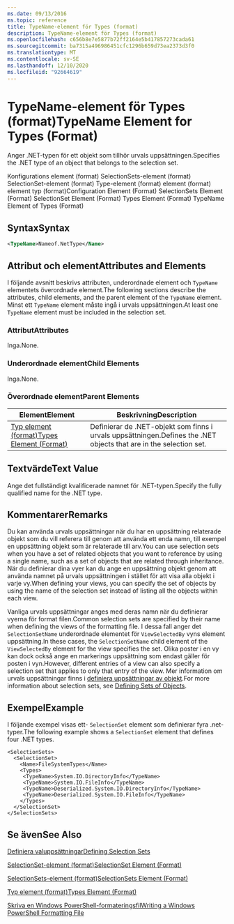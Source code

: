 ```yaml
---
ms.date: 09/13/2016
ms.topic: reference
title: TypeName-element för Types (format)
description: TypeName-element för Types (format)
ms.openlocfilehash: c656b8e7e5877b72ff2164e5b417857273cada61
ms.sourcegitcommit: ba7315a496986451cfc1296b659d73ea2373d3f0
ms.translationtype: MT
ms.contentlocale: sv-SE
ms.lasthandoff: 12/10/2020
ms.locfileid: "92664619"
---
```

# <a name="typename-element-for-types-format"></a><span data-ttu-id="8fd44-103">TypeName-element för Types (format)</span><span class="sxs-lookup"><span data-stu-id="8fd44-103">TypeName Element for Types (Format)</span></span>

<span data-ttu-id="8fd44-104">Anger .NET-typen för ett objekt som tillhör urvals uppsättningen.</span><span class="sxs-lookup"><span data-stu-id="8fd44-104">Specifies the .NET type of an object that belongs to the selection set.</span></span>

<span data-ttu-id="8fd44-105">Konfigurations element (format) SelectionSets-element (format) SelectionSet-element (format) Type-element (format) element (format) element typ (format)</span><span class="sxs-lookup"><span data-stu-id="8fd44-105">Configuration Element (Format) SelectionSets Element (Format) SelectionSet Element (Format) Types Element (Format) TypeName Element of Types (Format)</span></span>

## <a name="syntax"></a><span data-ttu-id="8fd44-106">Syntax</span><span class="sxs-lookup"><span data-stu-id="8fd44-106">Syntax</span></span>

```xml
<TypeName>Nameof.NetType</Name>
```

## <a name="attributes-and-elements"></a><span data-ttu-id="8fd44-107">Attribut och element</span><span class="sxs-lookup"><span data-stu-id="8fd44-107">Attributes and Elements</span></span>

<span data-ttu-id="8fd44-108">I följande avsnitt beskrivs attributen, underordnade element och `TypeName` elementets överordnade element.</span><span class="sxs-lookup"><span data-stu-id="8fd44-108">The following sections describe the attributes, child elements, and the parent element of the `TypeName` element.</span></span> <span data-ttu-id="8fd44-109">Minst ett `TypeName` element måste ingå i urvals uppsättningen.</span><span class="sxs-lookup"><span data-stu-id="8fd44-109">At least one `TypeName` element must be included in the selection set.</span></span>

### <a name="attributes"></a><span data-ttu-id="8fd44-110">Attribut</span><span class="sxs-lookup"><span data-stu-id="8fd44-110">Attributes</span></span>

<span data-ttu-id="8fd44-111">Inga.</span><span class="sxs-lookup"><span data-stu-id="8fd44-111">None.</span></span>

### <a name="child-elements"></a><span data-ttu-id="8fd44-112">Underordnade element</span><span class="sxs-lookup"><span data-stu-id="8fd44-112">Child Elements</span></span>

<span data-ttu-id="8fd44-113">Inga.</span><span class="sxs-lookup"><span data-stu-id="8fd44-113">None.</span></span>

### <a name="parent-elements"></a><span data-ttu-id="8fd44-114">Överordnade element</span><span class="sxs-lookup"><span data-stu-id="8fd44-114">Parent Elements</span></span>

|<span data-ttu-id="8fd44-115">Element</span><span class="sxs-lookup"><span data-stu-id="8fd44-115">Element</span></span>|<span data-ttu-id="8fd44-116">Beskrivning</span><span class="sxs-lookup"><span data-stu-id="8fd44-116">Description</span></span>|
|-------------|-----------------|
|[<span data-ttu-id="8fd44-117">Typ element (format)</span><span class="sxs-lookup"><span data-stu-id="8fd44-117">Types Element (Format)</span></span>](./types-element-for-selectionset-format.md)|<span data-ttu-id="8fd44-118">Definierar de .NET-objekt som finns i urvals uppsättningen.</span><span class="sxs-lookup"><span data-stu-id="8fd44-118">Defines the .NET objects that are in the selection set.</span></span>|

## <a name="text-value"></a><span data-ttu-id="8fd44-119">Textvärde</span><span class="sxs-lookup"><span data-stu-id="8fd44-119">Text Value</span></span>

<span data-ttu-id="8fd44-120">Ange det fullständigt kvalificerade namnet för .NET-typen.</span><span class="sxs-lookup"><span data-stu-id="8fd44-120">Specify the fully qualified name for the .NET type.</span></span>

## <a name="remarks"></a><span data-ttu-id="8fd44-121">Kommentarer</span><span class="sxs-lookup"><span data-stu-id="8fd44-121">Remarks</span></span>

<span data-ttu-id="8fd44-122">Du kan använda urvals uppsättningar när du har en uppsättning relaterade objekt som du vill referera till genom att använda ett enda namn, till exempel en uppsättning objekt som är relaterade till arv.</span><span class="sxs-lookup"><span data-stu-id="8fd44-122">You can use selection sets when you have a set of related objects that you want to reference by using a single name, such as a set of objects that are related through inheritance.</span></span> <span data-ttu-id="8fd44-123">När du definierar dina vyer kan du ange en uppsättning objekt genom att använda namnet på urvals uppsättningen i stället för att visa alla objekt i varje vy.</span><span class="sxs-lookup"><span data-stu-id="8fd44-123">When defining your views, you can specify the set of objects by using the name of the selection set instead of listing all the objects within each view.</span></span>

<span data-ttu-id="8fd44-124">Vanliga urvals uppsättningar anges med deras namn när du definierar vyerna för format filen.</span><span class="sxs-lookup"><span data-stu-id="8fd44-124">Common selection sets are specified by their name when defining the views of the formatting file.</span></span> <span data-ttu-id="8fd44-125">I dessa fall anger det `SelectionSetName` underordnade elementet för `ViewSelectedBy` vyns element uppsättning.</span><span class="sxs-lookup"><span data-stu-id="8fd44-125">In these cases, the `SelectionSetName` child element of the `ViewSelectedBy` element for the view specifies the set.</span></span> <span data-ttu-id="8fd44-126">Olika poster i en vy kan dock också ange en markerings uppsättning som endast gäller för posten i vyn.</span><span class="sxs-lookup"><span data-stu-id="8fd44-126">However, different entries of a view can also specify a selection set that applies to only that entry of the view.</span></span> <span data-ttu-id="8fd44-127">Mer information om urvals uppsättningar finns i [definiera uppsättningar av objekt](./defining-selection-sets.md).</span><span class="sxs-lookup"><span data-stu-id="8fd44-127">For more information about selection sets, see [Defining Sets of Objects](./defining-selection-sets.md).</span></span>

## <a name="example"></a><span data-ttu-id="8fd44-128">Exempel</span><span class="sxs-lookup"><span data-stu-id="8fd44-128">Example</span></span>

<span data-ttu-id="8fd44-129">I följande exempel visas ett- `SelectionSet` element som definierar fyra .net-typer.</span><span class="sxs-lookup"><span data-stu-id="8fd44-129">The following example shows a `SelectionSet` element that defines four .NET types.</span></span>

```
<SelectionSets>
  <SelectionSet>
    <Name>FileSystemTypes</Name>
    <Types>
     <TypeName>System.IO.DirectoryInfo</TypeName>
     <TypeName>System.IO.FileInfo</TypeName>
     <TypeName>Deserialized.System.IO.DirectoryInfo</TypeName>
     <TypeName>Deserialized.System.IO.FileInfo</TypeName>
    </Types>
  </SelectionSet>
</SelectionSets>
```

## <a name="see-also"></a><span data-ttu-id="8fd44-130">Se även</span><span class="sxs-lookup"><span data-stu-id="8fd44-130">See Also</span></span>

[<span data-ttu-id="8fd44-131">Definiera valuppsättningar</span><span class="sxs-lookup"><span data-stu-id="8fd44-131">Defining Selection Sets</span></span>](./defining-selection-sets.md)

[<span data-ttu-id="8fd44-132">SelectionSet-element (format)</span><span class="sxs-lookup"><span data-stu-id="8fd44-132">SelectionSet Element (Format)</span></span>](./selectionset-element-format.md)

[<span data-ttu-id="8fd44-133">SelectionSets-element (format)</span><span class="sxs-lookup"><span data-stu-id="8fd44-133">SelectionSets Element (Format)</span></span>](./selectionsets-element-format.md)

[<span data-ttu-id="8fd44-134">Typ element (format)</span><span class="sxs-lookup"><span data-stu-id="8fd44-134">Types Element (Format)</span></span>](./types-element-for-selectionset-format.md)

[<span data-ttu-id="8fd44-135">Skriva en Windows PowerShell-formateringsfil</span><span class="sxs-lookup"><span data-stu-id="8fd44-135">Writing a Windows PowerShell Formatting File</span></span>](./writing-a-powershell-formatting-file.md)
